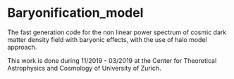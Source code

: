 # Baryonification_model


The fast generation code for the non linear power spectrum of cosmic dark matter density field with baryonic effects, with the use of halo model approach.


This work is done during 11/2019 - 03/2019 at the Center for Theoretical Astrophysics and Cosmology of University of Zurich.
